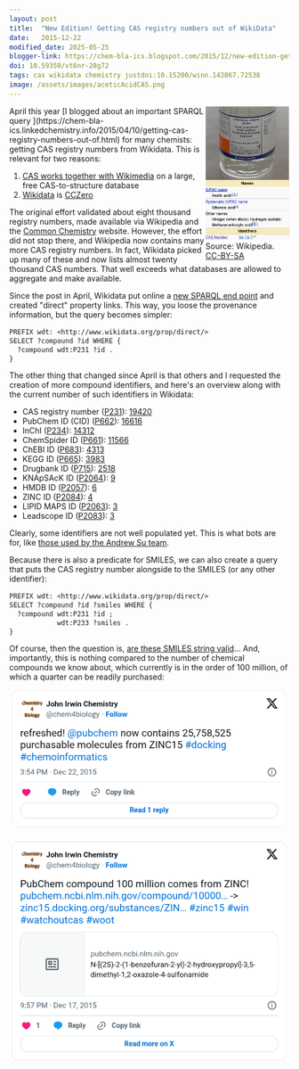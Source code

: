 ```yaml
---
layout: post
title:  "New Edition! Getting CAS registry numbers out of WikiData"
date:   2015-12-22
modified_date: 2025-05-25
blogger-link: https://chem-bla-ics.blogspot.com/2015/12/new-edition-getting-cas-registry.html
doi: 10.59350/vt6nr-28g72
tags: cas wikidata chemistry justdoi:10.15200/winn.142867.72538
image: /assets/images/aceticAcidCAS.png
---
```


<span style="width: 30%; display: block; margin-left: auto; margin-right: auto; float: right">
<img src="/assets/images/aceticAcidCAS.png" /> <br />
Source: Wikipedia. <a href="https://en.wikipedia.org/wiki/File:Acetic_acid.jpg">CC-BY-SA</a>
</span>
April this year [I blogged about an important SPARQL query <i class="fa-solid fa-recycle fa-xs"></i>](https://chem-bla-ics.linkedchemistry.info/2015/04/10/getting-cas-registry-numbers-out-of.html)
for many chemists: getting CAS registry numbers from Wikidata. This is relevant for two reasons:

1. [CAS works together with Wikimedia](http://commonchemistry.org/) on a large, free CAS-to-structure database
2. [Wikidata](http://wikidata.org/) is [CCZero](https://creativecommons.org/choose/zero/)

The original effort validated about eight thousand registry numbers, made available via Wikipedia and the
[Common Chemistry](http://commonchemistry.org/) website. However, the effort did not stop there, and Wikipedia
now contains many more CAS registry numbers. In fact, Wikidata picked up many of these and now lists almost
twenty thousand CAS numbers. That well exceeds what databases are allowed to aggregate and make available.

Since the post in April, Wikidata put online a [new SPARQL end point](https://query.wikidata.org/) and
created "direct" property links. This way, you loose the provenance information, but the query becomes simpler:

```sparql
PREFIX wdt: <http://www.wikidata.org/prop/direct/>
SELECT ?compound ?id WHERE {
  ?compound wdt:P231 ?id .
}
```

The other thing that changed since April is that others and I requested the creation of more compound identifiers,
and here's an overview along with the current number of such identifiers in Wikidata:

* CAS registry number ([P231](https://www.wikidata.org/wiki/Property:P231)): [19420](https://query.wikidata.org/#PREFIX%20wdt%3A%20%3Chttp%3A%2F%2Fwww.wikidata.org%2Fprop%2Fdirect%2F%3E%0ASELECT%20(count(%3Fid)%20as%20%3Fcount)%20WHERE%20%7B%0A%20%20%3Fcompound%20wdt%3AP231%20%3Fid%20.%0A%7D%0A)
* PubChem ID (CID) ([P662](https://www.wikidata.org/wiki/Property:P662)): [16616](https://query.wikidata.org/#PREFIX%20wdt%3A%20%3Chttp%3A%2F%2Fwww.wikidata.org%2Fprop%2Fdirect%2F%3E%0ASELECT%20%28count%28%3Fid%29%20as%20%3Fcount%29%20WHERE%20%7B%0A%20%20%3Fcompound%20wdt%3AP662%20%3Fid%20.%0A%7D%0A)
* InChI ([P234](https://www.wikidata.org/wiki/Property:P234)): [14312](https://query.wikidata.org/#PREFIX%20wdt%3A%20%3Chttp%3A%2F%2Fwww.wikidata.org%2Fprop%2Fdirect%2F%3E%0ASELECT%20%28count%28%3Fid%29%20as%20%3Fcount%29%20WHERE%20%7B%0A%20%20%3Fcompound%20wdt%3AP234%20%3Fid%20.%0A%7D%0A)
* ChemSpider ID ([P661](https://www.wikidata.org/wiki/Property:P661)): [11566](https://query.wikidata.org/#PREFIX%20wdt%3A%20%3Chttp%3A%2F%2Fwww.wikidata.org%2Fprop%2Fdirect%2F%3E%0ASELECT%20%28count%28%3Fid%29%20as%20%3Fcount%29%20WHERE%20%7B%0A%20%20%3Fcompound%20wdt%3AP661%20%3Fid%20.%0A%7D%0A)
* ChEBI ID ([P683](https://www.wikidata.org/wiki/Property:P683)): [4313](https://query.wikidata.org/#PREFIX%20wdt%3A%20%3Chttp%3A%2F%2Fwww.wikidata.org%2Fprop%2Fdirect%2F%3E%0ASELECT%20%28count%28%3Fid%29%20as%20%3Fcount%29%20WHERE%20%7B%0A%20%20%3Fcompound%20wdt%3AP683%20%3Fid%20.%0A%7D%0A)
* KEGG ID ([P665](https://www.wikidata.org/wiki/Property:P665)): [3983](https://query.wikidata.org/#PREFIX%20wdt%3A%20%3Chttp%3A%2F%2Fwww.wikidata.org%2Fprop%2Fdirect%2F%3E%0ASELECT%20%28count%28%3Fid%29%20as%20%3Fcount%29%20WHERE%20%7B%0A%20%20%3Fcompound%20wdt%3AP665%20%3Fid%20.%0A%7D%0A)
* Drugbank ID ([P715](https://www.wikidata.org/wiki/Property:P715)): [2518](https://query.wikidata.org/#PREFIX%20wdt%3A%20%3Chttp%3A%2F%2Fwww.wikidata.org%2Fprop%2Fdirect%2F%3E%0ASELECT%20%28count%28%3Fid%29%20as%20%3Fcount%29%20WHERE%20%7B%0A%20%20%3Fcompound%20wdt%3AP715%20%3Fid%20.%0A%7D%0A)
* KNApSAcK ID ([P2064](https://www.wikidata.org/wiki/Property:P2064)): [9](https://query.wikidata.org/#PREFIX%20wdt%3A%20%3Chttp%3A%2F%2Fwww.wikidata.org%2Fprop%2Fdirect%2F%3E%0ASELECT%20%28count%28%3Fid%29%20as%20%3Fcount%29%20WHERE%20%7B%0A%20%20%3Fcompound%20wdt%3AP2064%20%3Fid%20.%0A%7D%0A)
* HMDB ID ([P2057](https://www.wikidata.org/wiki/Property:P2057)): [6](https://query.wikidata.org/#PREFIX%20wdt%3A%20%3Chttp%3A%2F%2Fwww.wikidata.org%2Fprop%2Fdirect%2F%3E%0ASELECT%20%28count%28%3Fid%29%20as%20%3Fcount%29%20WHERE%20%7B%0A%20%20%3Fcompound%20wdt%3AP2057%20%3Fid%20.%0A%7D%0A)
* ZINC ID ([P2084](https://www.wikidata.org/wiki/Property:P2084)): [4](https://query.wikidata.org/#PREFIX%20wdt%3A%20%3Chttp%3A%2F%2Fwww.wikidata.org%2Fprop%2Fdirect%2F%3E%0ASELECT%20%28count%28%3Fid%29%20as%20%3Fcount%29%20WHERE%20%7B%0A%20%20%3Fcompound%20wdt%3AP2084%20%3Fid%20.%0A%7D%0A)
* LIPID MAPS ID ([P2063](https://www.wikidata.org/wiki/Property:P2063)): [3](https://query.wikidata.org/#PREFIX%20wdt%3A%20%3Chttp%3A%2F%2Fwww.wikidata.org%2Fprop%2Fdirect%2F%3E%0ASELECT%20(count(%3Fid)%20as%20%3Fcount)%20WHERE%20%7B%0A%20%20%3Fcompound%20wdt%3AP2063%20%3Fid%20.%0A%7D%0A)
* Leadscope ID ([P2083](https://www.wikidata.org/wiki/Property:P2083)): [3](https://query.wikidata.org/#PREFIX%20wdt%3A%20%3Chttp%3A%2F%2Fwww.wikidata.org%2Fprop%2Fdirect%2F%3E%0ASELECT%20(count(%3Fid)%20as%20%3Fcount)%20WHERE%20%7B%0A%20%20%3Fcompound%20wdt%3AP2083%20%3Fid%20.%0A%7D%0A)

Clearly, some identifiers are not well populated yet. This is what bots are for, like
[those used by the Andrew Su team](https://bitbucket.org/sulab/wikidatabots/overview).

Because there is also a predicate for SMILES, we can also create a query that puts the CAS registry
number alongside to the SMILES (or any other identifier):

```sparql
PREFIX wdt: <http://www.wikidata.org/prop/direct/>
SELECT ?compound ?id ?smiles WHERE {
  ?compound wdt:P231 ?id ;
            wdt:P233 ?smiles .
}
```

Of course, then the question is, [are these SMILES string valid](https://chem-bla-ics.blogspot.nl/2015/10/how-to-test-smiles-strings-in.html)...
And, importantly, this is nothing compared to the number of chemical compounds we know about, which currently is in
the order of 100 million, of which a quarter can be readily purchased:

[![](/assets/images/twitter_chem4biology_679314144680513536.png)](https://twitter.com/chem4biology/status/679314144680513536)

[![](/assets/images/twitter_chem4biology_677593362640142336.png)](https://twitter.com/chem4biology/status/677593362640142336)

